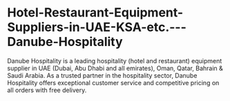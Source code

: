 # Hotel-Restaurant-Equipment-Suppliers-in-UAE-KSA-etc.---Danube-Hospitality
Danube Hospitality is a leading hospitality (hotel and restaurant) equipment supplier in UAE (Dubai, Abu Dhabi and all emirates), Oman, Qatar, Bahrain &amp; Saudi Arabia. As a trusted partner in the hospitality sector, Danube Hospitality offers exceptional customer service and competitive pricing on all orders with free delivery.
